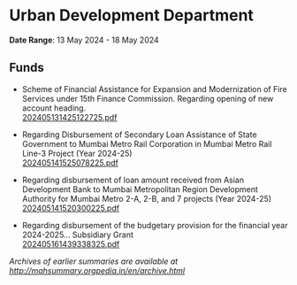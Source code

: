 # Urban Development Department

**Date Range**: 13 May 2024 - 18 May 2024


## Funds
- Scheme of Financial Assistance for Expansion and Modernization of Fire Services under 15th Finance Commission. Regarding opening of new account heading.\
  [202405131425122725.pdf](https://gr.maharashtra.gov.in/Site/Upload/Government%20Resolutions/English/202405131425122725.pdf)

- Regarding Disbursement of Secondary Loan Assistance of State Government to Mumbai Metro Rail Corporation in Mumbai Metro Rail Line-3 Project (Year 2024-25)\
  [202405141525078225.pdf](https://gr.maharashtra.gov.in/Site/Upload/Government%20Resolutions/English/202405141525078225.pdf)

- Regarding disbursement of loan amount received from Asian Development Bank to Mumbai Metropolitan Region Development Authority for Mumbai Metro 2-A, 2-B, and 7 projects (Year 2024-25)\
  [202405141520300225.pdf](https://gr.maharashtra.gov.in/Site/Upload/Government%20Resolutions/English/202405141520300225.pdf)

- Regarding disbursement of the budgetary provision for the financial year 2024-2025... Subsidiary Grant\
  [202405161439338325.pdf](https://gr.maharashtra.gov.in/Site/Upload/Government%20Resolutions/English/202405161439338325.pdf)


*Archives of earlier summaries are available at http://mahsummary.orgpedia.in/en/archive.html*